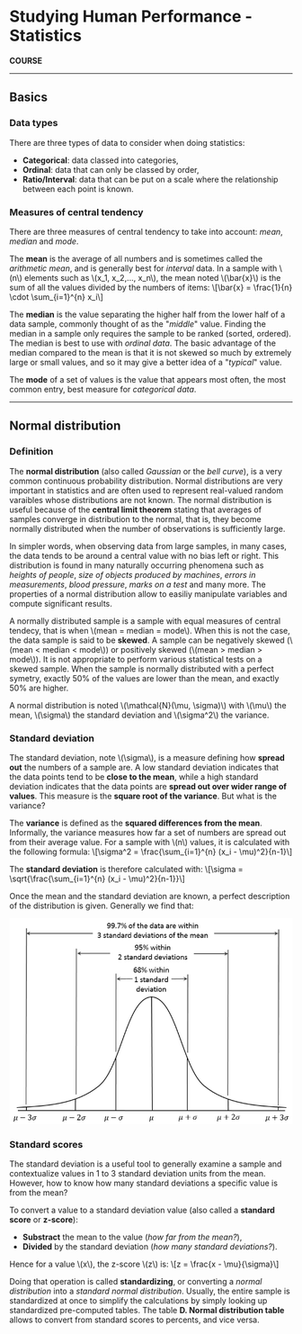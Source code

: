 # Studying Human Performance - Statistics

**COURSE**

---

## Basics

### Data types

There are three types of data to consider when doing statistics:

- **Categorical**: data classed into categories,
- **Ordinal**: data that can only be classed by order,
- **Ratio/Interval**: data that can be put on a scale where the relationship between each point is known.

### Measures of central tendency

There are three measures of central tendency to take into account: *mean*, *median* and *mode*.

The **mean** is the average of all numbers and is sometimes called the *arithmetic mean*, and is generally best for *interval* data. In a sample with \\(n\\) elements such as \\(x_1, x_2,..., x_n\\), the mean noted \\(\bar{x}\\) is the sum of all the values divided by the numbers of items:
\\[\bar{x} = \frac{1}{n} \cdot \sum_{i=1}^{n} x_i\\]

The **median** is the value separating the higher half from the lower half of a data sample, commonly thought of as the "*middle*" value. 
Finding the median in a sample only requires the sample to be ranked (sorted, ordered). The median is best to use with *ordinal data*. The basic advantage of the median compared to the mean is that it is not skewed so much by extremely large or small values, and so it may give a better idea of a "*typical*" value.

The **mode** of a set of values is the value that appears most often, the most common entry, best measure for *categorical data*.

---

## Normal distribution

### Definition

The **normal distribution** (also called *Gaussian* or the *bell curve*), is a very common continuous probability distribution. Normal distributions
are very important in statistics and are often used to represent real-valued random varaibles whose distributions are not known.
The normal distribution is useful because of the **central limit theorem** stating that averages of samples converge in distribution to the normal, that is,
they become normally distributed when the number of observations is sufficiently large.

In simpler words, when observing data from large samples, in many cases, the data tends to be around a central value with no bias left or right. This 
distribution is found in many naturally occurring phenomena such as *heights of people*, *size of objects produced by machines*, *errors in measurements*, *blood pressure*, *marks on a test* and many more. The properties of a normal distribution allow to easiliy manipulate variables and compute significant results. 

A normally distributed sample is a sample with equal measures of central tendecy, that is when \\(mean = median = mode\\). When this is not the case, the data sample is said to be **skewed**. A sample can be negatively skewed (\\(mean < median < mode\\)) or positively skewed (\\(mean > median > mode\\)). It is not appropriate to perform various statistical tests on a skewed sample. When the sample is normally distributed with a perfect symetry, exactly 50% of the values are lower than the mean, and exactly 50% are higher.

A normal distribution is noted \\(\mathcal{N}(\mu, \sigma)\\) with \\(\mu\\) the mean, \\(\sigma\\) the standard deviation and \\(\sigma^2\\) the variance.

### Standard deviation

The standard deviation, note \\(\sigma\\), is a measure defining how **spread out** the numbers of a sample are. A low standard deviation indicates that the data points tend to be **close to the mean**, while a high standard deviation indicates that the data points are **spread out over wider range of values**. This measure is the **square root of the variance**. But what is the variance?

The **variance** is defined as the **squared differences from the mean**. Informally, the variance measures how far a set of numbers are spread out from their average value. For a sample with \\(n\\) values, it is calculated with the following formula:
\\[\sigma^2 = \frac{\sum_{i=1}^{n} (x_i - \mu)^2}{n-1}\\]

The **standard deviation** is therefore calculated with:
\\[\sigma = \sqrt{\frac{\sum_{i=1}^{n} (x_i - \mu)^2}{n-1}}\\]

Once the mean and the standard deviation are known, a perfect description of the distribution is given. Generally we find that:

![Standard deviation](img/std.png)

### Standard scores

The standard deviation is a useful tool to generally examine a sample and contextualize values in 1 to 3 standard deviation units from the mean. However, how to know how many standard deviations a specific value is from the mean? 

To convert a value to a standard deviation value (also called a **standard score** or **z-score**):

- **Substract** the mean to the value (*how far from the mean?*),
- **Divided** by the standard deviation (*how many standard deviations?*).

Hence for a value \\(x\\), the z-score \\(z\\) is:
\\[z = \frac{x - \mu}{\sigma}\\]

Doing that operation is called **standardizing**, or converting a *normal distribution* into a *standard normal distribution*. Usually, the entire sample
is standardized at once to simplify the calculations by simply looking up standardized pre-computed tables. The table **D. Normal distribution table** allows
to convert from standard scores to percents, and vice versa.